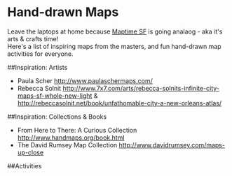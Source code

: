 Hand-drawn Maps
===============

Leave the laptops at home because [Maptime SF](http://www.meetup.com/Maptime-SF/) is going analaog - aka it's arts & crafts time!  
Here's a list of inspiring maps from the masters, and fun hand-drawn map activities for everyone.

##Inspiration: Artists
* Paula Scher http://www.paulaschermaps.com/  
* Rebecca Solnit http://www.7x7.com/arts/rebecca-solnits-infinite-city-maps-sf-whole-new-light &   http://rebeccasolnit.net/book/unfathomable-city-a-new-orleans-atlas/  

##Inspiration: Collections & Books
* From Here to There: A Curious Collection http://www.handmaps.org/book.html
* The David Rumsey Map Collection http://www.davidrumsey.com/maps-up-close

##Activities
